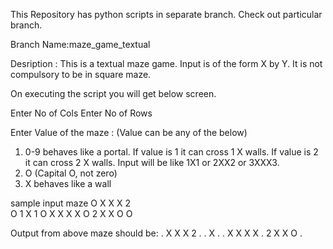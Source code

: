 This Repository has python scripts in separate branch. Check out particular branch.

Branch Name:maze_game_textual

Desription : This is a textual maze game.
Input is of the form 
X by Y. It is not compulsory to be in square maze.

On executing the script you will get below screen.

Enter No of Cols
Enter No of Rows

Enter Value of the maze : (Value can be any of the below)
1. 0-9 behaves like a portal. If value is 1 it can cross 1 X walls. If value is 2 it can cross 2 X walls. Input will be like
        1X1 or 2XX2 or 3XXX3.
2. O (Capital O, not zero)
3. X behaves like a wall


sample input maze
O X X X 2<br>
O 1 X 1 O
X X X X O
2 X X O O


Output from above maze should be:
. X X X 2
. . X . .
X X X X .
2 X X O .

